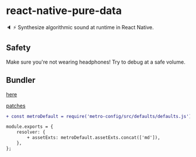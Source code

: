 # react-native-pure-data
🔈 ⚡ Synthesize algorithmic sound at runtime in React Native. 

## Safety
Make sure you're not wearing headphones! Try to debug at a safe volume.

## Bundler

[here](https://github.com/facebook/metro/issues/367)

[patches](http://pdpatchrepo.info/patches/patch/14)

```diff
+ const metroDefault = require('metro-config/src/defaults/defaults.js');

module.exports = {
    resolver: {
        + assetExts: metroDefault.assetExts.concat(['md']),
    },
};
```

